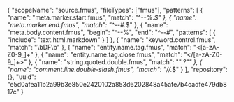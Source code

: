 {
  "scopeName": "source.fmus",
  "fileTypes": ["fmus"],
  "patterns": [
    {
      "name": "meta.marker.start.fmus",
      "match": "^--%.*$"
    },
    {
      "name": "meta.marker.end.fmus",
      "match": "^--#.*$"
    },
    {
      "name": "meta.body.content.fmus",
      "begin": "^--%",
      "end": "^--#",
      "patterns": [
        { "include": "text.html.markdown" }
      ]
    },
    {
      "name": "keyword.control.fmus",
      "match": "\\bDF\\b"
    },
    {
      "name": "entity.name.tag.fmus",
      "match": "<[a-zA-Z0-9_]+"
    },
    {
      "name": "entity.name.tag.close.fmus",
      "match": "</[a-zA-Z0-9_]+>"
    },
    {
      "name": "string.quoted.double.fmus",
      "match": "\".*?\""
    },
    {
      "name": "comment.line.double-slash.fmus",
      "match": "//.*$"
    }
  ],
  "repository": {},
  "uuid": "e5d0afea11b2a99b3e850e2420102a853d6202848a45afe7b4cadfe479db817c"
}
